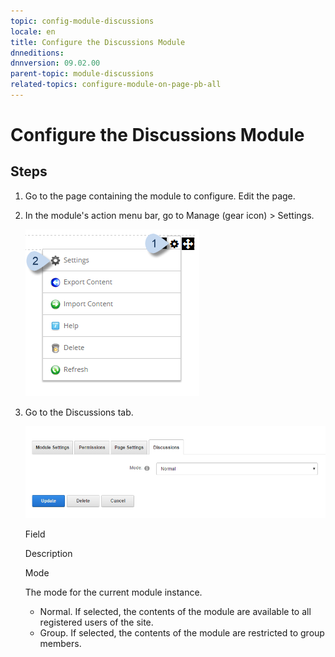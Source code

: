 ```yaml
---
topic: config-module-discussions
locale: en
title: Configure the Discussions Module
dnneditions: 
dnnversion: 09.02.00
parent-topic: module-discussions
related-topics: configure-module-on-page-pb-all
---
```


# Configure the Discussions Module

## Steps

1.  Go to the page containing the module to configure. Edit the page.
2.  In the module's action menu bar, go to Manage (gear icon) \> Settings.
    
      
    
    ![Manage action menu > Settings](img/scr-actionmenu-manage-settings.png)
    
      
    
3.  Go to the Discussions tab.
    
      
    
    ![Module Settings — Discussions](img/scr-modulesettings-Discussions.png)
    
      
    
    Field
    
    Description
    
    Mode
    
    The mode for the current module instance.
    
    *   Normal. If selected, the contents of the module are available to all registered users of the site.
    *   Group. If selected, the contents of the module are restricted to group members.